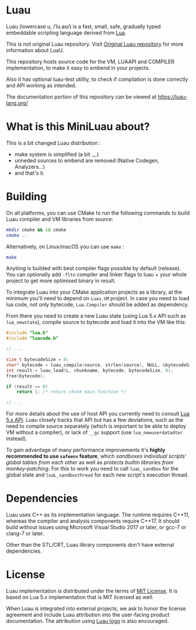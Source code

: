 Luau 
====

Luau (lowercase u, /ˈlu.aʊ/) is a fast, small, safe, gradually typed embeddable scripting language derived from [Lua](https://lua.org).

This is not original Luau repository.
Visit [Original Luau repository](https://github.com/Roblox/luau) for more information about LuaU.

This repository hosts source code for the VM, LUAAPI and COMPILER implementation, to make it easy to embend in your projects.

Also it has optional luau-test utility, to check if compilation is done correctly and API working as intended.

The documentation portion of this repository can be viewed at https://luau-lang.org/

# What is this MiniLuau about?

This is a bit changed Luau distribution :
- make system is simplified (a bit .\_.)
- unneded sources to embend are removed (Native Codegen, Analyzers...)
- and that's it.

# Building

On all platforms, you can use CMake to run the following commands to build Luau compiler and VM libraries from source:

```sh
mkdir cmake && cd cmake
cmake ..
```

Alternatively, on Linux/macOS you can use `make` :

```sh
make
```

Anytiing is builded with best compiler flags possible by default (release).
You can optionally add `-flto` compiler and linker flags to luau + your whole project to get more optimised binary in result.

To integrate Luau into your CMake application projects as a library, at the minimum you'll need to depend on `Luau.VM` project. In case you need to load lua code, not only bytecode, `Lua.Compiler` should be added as dependency.

From there you need to create a new Luau state (using Lua 5.x API such as `lua_newstate`), compile source to bytecode and load it into the VM like this:

```cpp
#include "lua.h"
#include "luacode.h"

// ...

size_t bytecodeSize = 0;
char* bytecode = luau_compile(source, strlen(source), NULL, &bytecodeSize);
int result = luau_load(L, chunkname, bytecode, bytecodeSize, 0);
free(bytecode);

if (result == 0)
    return 1; /* return chunk main function */

// ...
```

For more details about the use of host API you currently need to consult [Lua 5.x API](https://www.lua.org/manual/5.1/manual.html#3). Luau closely tracks that API but has a few deviations, such as the need to compile source separately (which is important to be able to deploy VM without a compiler), or lack of `__gc` support (use `lua_newuserdatadtor` instead).

To gain advantage of many performance improvements it's **highly recommended to use `safeenv` feature**, which *sandboxes individual scripts' global tables from each other* as well as *protects builtin libraries from monkey-patching*. For this to work you need to call `luaL_sandbox` for the global state and `luaL_sandboxthread` for each new script's execution thread.

# Dependencies

Luau uses C++ as its implementation language. The runtime requires C++11, whereas the compiler and analysis components require C++17. It should build without issues using Microsoft Visual Studio 2017 or later, or gcc-7 or clang-7 or later.

Other than the STL/CRT, Luau library components don't have external dependencies. 

# License

Luau implementation is distributed under the terms of [MIT License](https://github.com/Roblox/luau/blob/master/LICENSE.txt). It is based on Lua 5.x implementation that is MIT licensed as well.

When Luau is integrated into external projects, we ask to honor the license agreement and include Luau attribution into the user-facing product documentation. The attribution using [Luau logo](https://github.com/Roblox/luau/blob/master/docs/logo.svg) is also encouraged.
